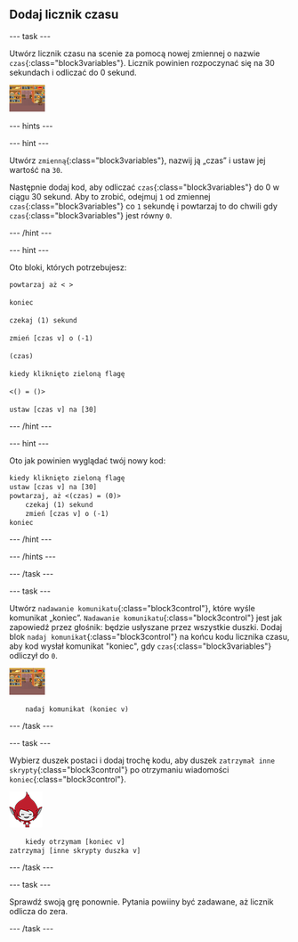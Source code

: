 ## Dodaj licznik czasu

\--- task \---

Utwórz licznik czasu na scenie za pomocą nowej zmiennej o nazwie `czas`{:class="block3variables"}. Licznik powinien rozpoczynać się na 30 sekundach i odliczać do 0 sekund.

![Duszek sceny](images/stage-sprite.png)

\--- hints \---

\--- hint \---

Utwórz `zmienną`{:class="block3variables"}, nazwij ją „czas” i ustaw jej wartość na `30`.

Następnie dodaj kod, aby odliczać `czas`{:class="block3variables"} do 0 w ciągu 30 sekund. Aby to zrobić, odejmuj `1` od zmiennej `czas`{:class="block3variables"} co `1` sekundę i powtarzaj to do chwili gdy `czas`{:class="block3variables"} jest równy `0`.

\--- /hint \---

\--- hint \---

Oto bloki, których potrzebujesz:

```blocks3
powtarzaj aż < >

koniec

czekaj (1) sekund

zmień [czas v] o (-1)

(czas)

kiedy kliknięto zieloną flagę

<() = ()>

ustaw [czas v] na [30]
```

\--- /hint \---

\--- hint \---

Oto jak powinien wyglądać twój nowy kod:

```blocks3
kiedy kliknięto zieloną flagę
ustaw [czas v] na [30]
powtarzaj, aż <(czas) = (0)>
    czekaj (1) sekund
    zmień [czas v] o (-1)
koniec
```

\--- /hint \---

\--- /hints \---

\--- /task \---

\--- task \---

Utwórz `nadawanie komunikatu`{:class="block3control"}, które wyśle komunikat „koniec”. `Nadawanie komunikatu`{:class="block3control"} jest jak zapowiedź przez głośnik: będzie usłyszane przez wszystkie duszki. Dodaj blok `nadaj komunikat`{:class="block3control"} na końcu kodu licznika czasu, aby kod wysłał komunikat "koniec", gdy `czas`{:class="block3variables"} odliczył do `0`.

![Duszek sceny](images/stage-sprite.png)

```blocks3
    nadaj komunikat (koniec v)
```

\--- /task \---

\--- task \---

Wybierz duszek postaci i dodaj trochę kodu, aby duszek `zatrzymał inne skrypty`{:class="block3control"} po otrzymaniu wiadomości `koniec`{:class="block3control"}.

![Giga duszek](images/giga-sprite.png)

```blocks3
    kiedy otrzymam [koniec v]
zatrzymaj [inne skrypty duszka v]
```

\--- /task \---

\--- task \---

Sprawdź swoją grę ponownie. Pytania powiiny być zadawane, aż licznik odlicza do zera.

\--- /task \---